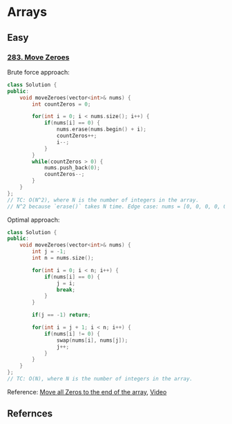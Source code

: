 # Arrays

## Easy
### [283. Move Zeroes](https://leetcode.com/problems/move-zeroes/description/)
Brute force approach:
```cpp
class Solution {
public:
    void moveZeroes(vector<int>& nums) {
        int countZeros = 0;

        for(int i = 0; i < nums.size(); i++) {
            if(nums[i] == 0) {
                nums.erase(nums.begin() + i);
                countZeros++;
                i--;
            }
        }
        while(countZeros > 0) {
            nums.push_back(0);
            countZeros--;
        }
    }
};
// TC: O(N^2), where N is the number of integers in the array.
// N^2 because `erase()` takes N time. Edge case: nums = [0, 0, 0, 0, 0]
```

Optimal approach:
```cpp
class Solution {
public:
    void moveZeroes(vector<int>& nums) {
        int j = -1;
        int n = nums.size();

        for(int i = 0; i < n; i++) {
            if(nums[i] == 0) {
                j = i;
                break;
            }
        }

        if(j == -1) return;

        for(int i = j + 1; i < n; i++) {
            if(nums[i] != 0) {
                swap(nums[i], nums[j]);
                j++;
            }
        }
    }
};
// TC: O(N), where N is the number of integers in the array.
```
Reference: [Move all Zeros to the end of the array](https://takeuforward.org/data-structure/move-all-zeros-to-the-end-of-the-array/), [Video](https://youtu.be/wvcQg43_V8U)

## Refernces
